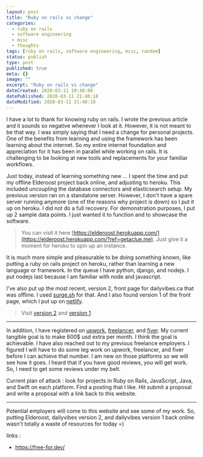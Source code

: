 ```yaml
---
layout: post
title: "Ruby on rails vs change"
categories:
  - ruby on rails
  - software engineering
  - misc
  - thoughts
tags: [ruby on rails, software engineering, misc, random]
status: publish
type: post
published: true
meta: {}
image: ""
excerpt: "Ruby on rails vs change"
dateCreated: 2020-03-11 19:48:00
datePublished: 2020-03-11 21:40:18
dateModified: 2020-03-11 21:40:18
---
```


I have a lot to thank for knowing ruby on rails. I wrote the previous article and it sounds so negative whenever I look at it. However, it is not meant to be that way. I was simply saying that I need a change for personal projects. One of the benefits from learning and using the framework has been learning about the internet. So my entire internet foundation and appreciation for it has been in parallel while working on rails. It is challenging to be looking at new tools and replacements for your familiar workflows.

Just today, instead of learning something new ... I spent the time and put my offline Elderoost project back online, and adjusting to heroku. This included uncoupling the database connectors and elasticsearch setup. My previous version ran on a standalone server. However, I don't have a spare server running anymore (one of the reasons why project is down) so I put it up on heroku. I did not do a full recovery. For demonstration purposes, I put up 2 sample data points. I just wanted it to function and to showcase the software.

> You can visit it here [https://elderoost.herokuapp.com/](https://elderoost.herokuapp.com/?ref=getaclue.me). Just give it a moment for heroku to spin up an instance.

It is much more simple and pleasurable to be doing something known, like putting a ruby on rails project on heroku, rather than learning a new language or framework. In the queue I have python, django, and nodejs. I put nodejs last because I am familiar with node and javascript.

I've also put up the most recent, version 2, front page for dailyvibes.ca that was offline. I used [surge.sh](https://surge.sh) for that. And I also found version 1 of the front page, which I put up on [netlify](https://netlify.com).

> Visit [version 2](https://dailyvibes.surge.sh) and [version 1](https://mystifying-franklin-7d7d19.netlify.com)

---

In addition, I have registered on [upwork](https://www.upwork.com/o/profiles/users/~01efcdfcc917b82687/), [freelancer](https://www.freelancer.com/u/getaclue1), and [fiver](https://www.fiverr.com/getaclue1). My current tangible goal is to make 600\$ usd extra per month. I think the goal is achievable. I have also reached out to my previous freelance employers. I figured I will have to do some leg work on upwork, freelancer, and fiver before I can achieve that number. I am new on those platforms so we will see how it goes. I heard that if you have good reviews, you will get work. So, I need to get some reviews under my belt.

Current plan of attack : look for projects in Ruby on Rails, JavaScript, Java, and Swift on each platform. Find a posting that I like. Hit submit a proposal and write a proposal with a link back to this website.

---

Potential employers will come to this website and see some of my work. So, putting Elderoost, dailyvibes version 2, and dailyvibes version 1 back online wasn't totally a waste of resources for today =)

links :

- https://free-for.dev/
